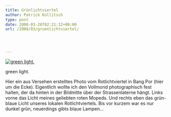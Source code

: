 ```yaml
---
title: Grünlichtviertel
author: Patrick Kollitsch
type: post
date: 2008-03-26T02:21:12+00:00
url: /2008/03/gruenlichtviertel/




---
```

<div class="flickr">
  <a href="http://www.flickr.com/photos/schreibblogade/2363523255/" title="green light."><img src="//farm3.static.flickr.com/2149/2363523255_1470368a12.jpg" alt="green light." /></a></p> 
  
  <p>
    green light.
  </p>
</div>

Hier ein aus Versehen erstelltes Photo vom Rotlichtviertel in Bang Por (hier um die Ecke). Eigentlich wollte ich den Vollmond photographisch fest halten, der da hinten in der Bildmitte &uuml;ber der Strassenlaterne h&auml;ngt. Links vorne das Licht meines geliebten roten Mopeds. Und rechts eben das gr&uuml;n-blaue Licht unseres lokalen Rotlichtviertels. Bis vor kurzem war es nur dunkel gr&uuml;n, neuerdings gibts blaue Lampen...